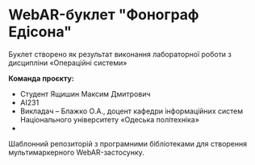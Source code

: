 # WebAR-буклет "Фонограф Едісона"
Буклет створено як результат виконання лабораторної роботи з дисципліни «Операційні системи»

**Команда проєкту:**
+ Студент Ящишин Максим Дмитрович
+ AI231
+ Викладач – Блажко О.А., доцент кафедри інформаційних систем Національного університету «Одеська політехніка»
+ 
Шаблонний репозиторій з програмними бібліотеками для створення мультимаркерного WebAR-застосунку.

